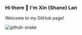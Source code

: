 ### Hi there 👋 I'm Xin (Shane) Lan
Welcome to my GitHub page!

<!-- GitHub Contribution Snake -->
<picture>
  <source media="(prefers-color-scheme: dark)" srcset="https://github.com/xinlan-technology/xinlan-technology/blob/output/github-contribution-grid-snake-dark.svg" />
  <source media="(prefers-color-scheme: light)" srcset="https://github.com/xinlan-technology/xinlan-technology/blob/output/github-contribution-grid-snake.svg" />
  <img alt="github-snake" src="https://github.com/yourusername/xinlan-technology/blob/output/github-contribution-grid-snake.svg" />
</picture>



<!--
**xinlan-technology/xinlan-technology** is a ✨ _special_ ✨ repository because its `README.md` (this file) appears on your GitHub profile.

Here are some ideas to get you started:

- 🔭 I’m currently working on ...
- 🌱 I’m currently learning ...
- 👯 I’m looking to collaborate on ...
- 🤔 I’m looking for help with ...
- 💬 Ask me about ...
- 📫 How to reach me: ...
- 😄 Pronouns: ...
- ⚡ Fun fact: ...
-->
